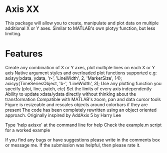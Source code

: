 # Axis XX

This package will allow you to create, manipulate and plot data on multiple additional X or Y axes. Similar to MATLAB's own plotyy function, but less limiting. 

# Features
Create any combination of X or Y axes, plot multiple lines on each X or Y axis 
Native argument styles and overloaded plot functions supported e.g: 
  axisyy(xdata, ydata, 'r-', 'LineWidth', 2, 'MarkerSize', 14); 
  axisyy(TimeSeriesObject, 'b-', 'LineWidth', 3); 
Use any plotting function you specify (plot, line, patch, etc) 
Set the limits of every axis independently 
Ability to update xdata/ydata directly without thinking about the transformation 
Compatible with MATLAB's zoom, pan and data cursor tools 
Figure is resizeable and rescales objects around colorbars if they are present 
The code has been completely rewritten using an object oriented approach. 
Originally inspired by AddAxis 5 by Harry Lee

Type 'help axisxx' at the command line for help
Check the example.m script for a worked example

If you find any bugs or have suggestions please write in the comments box or message me. If the submission was helpful, then please rate it.
